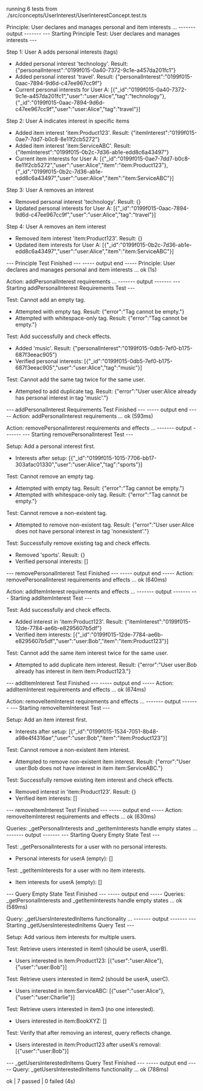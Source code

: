 running 6 tests from ./src/concepts/UserInterest/UserInterestConcept.test.ts

Principle: User declares and manages personal and item interests ...
------- output -------
--- Starting Principle Test: User declares and manages interests ---

Step 1: User A adds personal interests (tags)
- Added personal interest 'technology'. Result: {"personalInterest":"0199f015-0a40-7372-9c1e-a457da201fc1"}
- Added personal interest 'travel'. Result: {"personalInterest":"0199f015-0aac-7894-9d6d-c47ee967cc9f"}
- Current personal interests for User A:
  [{"_id":"0199f015-0a40-7372-9c1e-a457da201fc1","user":"user:Alice","tag":"technology"},
   {"_id":"0199f015-0aac-7894-9d6d-c47ee967cc9f","user":"user:Alice","tag":"travel"}]

Step 2: User A indicates interest in specific items
- Added item interest 'item:Product123'. Result: {"itemInterest":"0199f015-0ae7-7dd7-b0c8-8e11f2cb5272"}
- Added item interest 'item:ServiceABC'. Result: {"itemInterest":"0199f015-0b2c-7d36-ab1e-edd8c6a43497"}
- Current item interests for User A:
  [{"_id":"0199f015-0ae7-7dd7-b0c8-8e11f2cb5272","user":"user:Alice","item":"item:Product123"},
   {"_id":"0199f015-0b2c-7d36-ab1e-edd8c6a43497","user":"user:Alice","item":"item:ServiceABC"}]

Step 3: User A removes an interest
- Removed personal interest 'technology'. Result: {}
- Updated personal interests for User A:
  [{"_id":"0199f015-0aac-7894-9d6d-c47ee967cc9f","user":"user:Alice","tag":"travel"}]

Step 4: User A removes an item interest
- Removed item interest 'item:Product123'. Result: {}
- Updated item interests for User A:
  [{"_id":"0199f015-0b2c-7d36-ab1e-edd8c6a43497","user":"user:Alice","item":"item:ServiceABC"}]

--- Principle Test Finished ---
----- output end -----
Principle: User declares and manages personal and item interests ... ok (1s)


Action: addPersonalInterest requirements ...
------- output -------
--- Starting addPersonalInterest Requirements Test ---

Test: Cannot add an empty tag.
- Attempted with empty tag. Result: {"error":"Tag cannot be empty."}
- Attempted with whitespace-only tag. Result: {"error":"Tag cannot be empty."}

Test: Add successfully and check effects.
- Added 'music'. Result: {"personalInterest":"0199f015-0db5-7ef0-b175-687f3eeac905"}
- Verified personal interests:
  [{"_id":"0199f015-0db5-7ef0-b175-687f3eeac905","user":"user:Alice","tag":"music"}]

Test: Cannot add the same tag twice for the same user.
- Attempted to add duplicate tag. Result: {"error":"User user:Alice already has personal interest in tag 'music'."}

--- addPersonalInterest Requirements Test Finished ---
----- output end -----
Action: addPersonalInterest requirements ... ok (593ms)


Action: removePersonalInterest requirements and effects ...
------- output -------
--- Starting removePersonalInterest Test ---

Setup: Add a personal interest first.
- Interests after setup:
  [{"_id":"0199f015-1015-7706-bb17-303afac01330","user":"user:Alice","tag":"sports"}]

Test: Cannot remove an empty tag.
- Attempted with empty tag. Result: {"error":"Tag cannot be empty."}
- Attempted with whitespace-only tag. Result: {"error":"Tag cannot be empty."}

Test: Cannot remove a non-existent tag.
- Attempted to remove non-existent tag. Result: {"error":"User user:Alice does not have personal interest in tag 'nonexistent'."}

Test: Successfully remove existing tag and check effects.
- Removed 'sports'. Result: {}
- Verified personal interests: []

--- removePersonalInterest Test Finished ---
----- output end -----
Action: removePersonalInterest requirements and effects ... ok (640ms)


Action: addItemInterest requirements and effects ...
------- output -------
--- Starting addItemInterest Test ---

Test: Add successfully and check effects.
- Added interest in 'item:Product123'. Result: {"itemInterest":"0199f015-12de-7784-ae6b-e8295607b5df"}
- Verified item interests:
  [{"_id":"0199f015-12de-7784-ae6b-e8295607b5df","user":"user:Bob","item":"item:Product123"}]

Test: Cannot add the same item interest twice for the same user.
- Attempted to add duplicate item interest. Result: {"error":"User user:Bob already has interest in item item:Product123."}

--- addItemInterest Test Finished ---
----- output end -----
Action: addItemInterest requirements and effects ... ok (674ms)


Action: removeItemInterest requirements and effects ...
------- output -------
--- Starting removeItemInterest Test ---

Setup: Add an item interest first.
- Interests after setup:
  [{"_id":"0199f015-1534-7051-8b48-a98e4f4316ae","user":"user:Bob","item":"item:Product123"}]

Test: Cannot remove a non-existent item interest.
- Attempted to remove non-existent item interest. Result: {"error":"User user:Bob does not have interest in item item:ServiceABC."}

Test: Successfully remove existing item interest and check effects.
- Removed interest in 'item:Product123'. Result: {}
- Verified item interests: []

--- removeItemInterest Test Finished ---
----- output end -----
Action: removeItemInterest requirements and effects ... ok (630ms)


Queries: _getPersonalInterests and _getItemInterests handle empty states ...
------- output -------
--- Starting Query Empty State Test ---

Test: _getPersonalInterests for a user with no personal interests.
- Personal interests for userA (empty): []

Test: _getItemInterests for a user with no item interests.
- Item interests for userA (empty): []

--- Query Empty State Test Finished ---
----- output end -----
Queries: _getPersonalInterests and _getItemInterests handle empty states ... ok (589ms)


Query: _getUsersInterestedInItems functionality ...
------- output -------
--- Starting _getUsersInterestedInItems Query Test ---

Setup: Add various item interests for multiple users.

Test: Retrieve users interested in item1 (should be userA, userB).
- Users interested in item:Product123: [{"user":"user:Alice"},{"user":"user:Bob"}]

Test: Retrieve users interested in item2 (should be userA, userC).
- Users interested in item:ServiceABC: [{"user":"user:Alice"},{"user":"user:Charlie"}]

Test: Retrieve users interested in item3 (no one interested).
- Users interested in item:BookXYZ: []

Test: Verify that after removing an interest, query reflects change.
- Users interested in item:Product123 after userA's removal: [{"user":"user:Bob"}]

--- _getUsersInterestedInItems Query Test Finished ---
----- output end -----
Query: _getUsersInterestedInItems functionality ... ok (788ms)

ok | 7 passed | 0 failed (4s)
